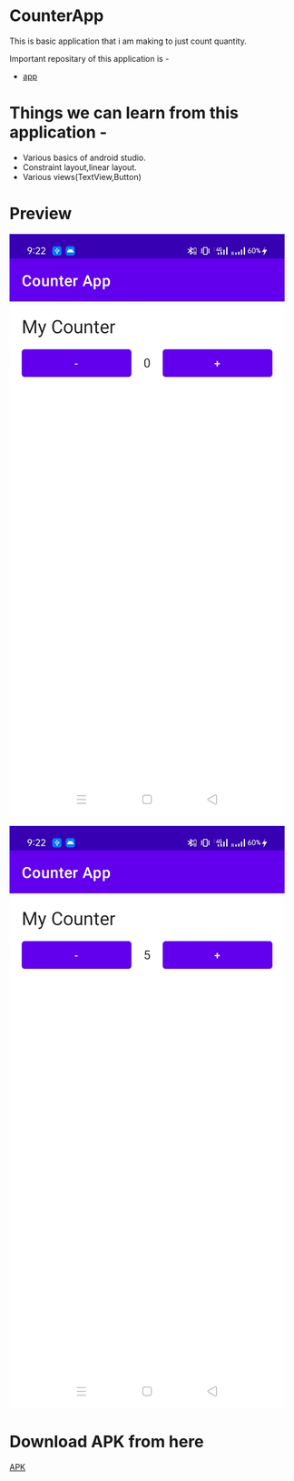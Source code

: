 # CounterApp
  This is basic application that i am making to just count quantity.


  Important repositary of this application is - 

* [app](https://github.com/alein249/Counter-App/tree/master/app)

# Things we can learn from this application - 

* Various basics of android studio.
* Constraint layout,linear layout.
* Various views(TextView,Button)

# Preview

![lf](https://github.com/alein249/Counter-App/blob/master/app/src/main/res/drawable/counterapp1.jpg)

![lf](https://github.com/alein249/Counter-App/blob/master/app/src/main/res/drawable/counterapp2.jpg)

# Download APK from here

[APK](https://github.com/alein249/Counter-App/releases/download/Counterapp/app-release.apk)
